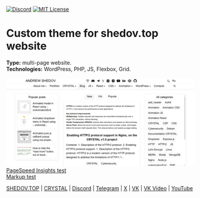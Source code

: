 [![Discord](https://img.shields.io/discord/1006372235172384849?style=for-the-badge&logo=5865F2&logoColor=black&labelColor=black&color=%23f3f3f3
)](https://discord.gg/ENB7RbxVZE)
[![MIT License](https://img.shields.io/badge/license-MIT-blue.svg?style=for-the-badge&logo=5865F2&logoColor=black&labelColor=black&color=%23f3f3f3)](https://github.com/AndrewShedov/shedov.top--custom-theme--wordpress/blob/main/LICENSE)

# Custom theme for shedov.top website
**Type:** multi-page website. <br />
**Technologies:** WordPress, PHP, JS, Flexbox, Grid. <br />
<br>
<a href="https://shedov.top/" target="_blank">
<img src="https://raw.githubusercontent.com/AndrewShedov/shedov.top--custom-theme--wordpress/refs/heads/main/assets/screenshot.webp" width="700" />
</a>
<br>
[PageSpeed Insights test](https://developers.google.com/speed/pagespeed/insights/?url=https://shedov.top/) <br/>
[Markup test](https://validator.w3.org/nu/?doc=https%3A%2F%2Fshedov.top%2F) <br/>

[SHEDOV.TOP](https://shedov.top/) | [CRYSTAL](https://crysty.ru/AndrewShedov) | [Discord](https://discord.gg/ENB7RbxVZE) | [Telegram](https://t.me/ShedovChannel) | [X](https://x.com/AndrewShedov) | [VK](https://vk.com/shedovclub) | [VK Video](https://vkvideo.ru/@shedovclub) | [YouTube](https://www.youtube.com/@AndrewShedov)
